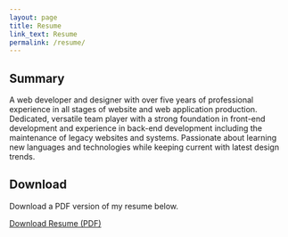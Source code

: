 ```yaml
---
layout: page
title: Resume
link_text: Resume
permalink: /resume/
---
```


## Summary
A web developer and designer with over five years of professional experience in all stages of website
and web application production. Dedicated, versatile team player with a strong foundation in front-end
development and experience in back-end development including the maintenance of legacy websites
and systems. Passionate about learning new languages and technologies while keeping current with
latest design trends.

## Download
Download a PDF version of my resume below.

<a href="http://keeganberry.com/keegan-berry-resume-2017.pdf" class="link-icon cta-link">Download Resume (PDF)</a>
